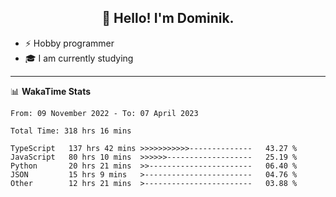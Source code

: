 <h2 align="center">👋 Hello! I'm Dominik.</h2>

- ⚡ Hobby programmer
- 🎓 I am currently studying

---
📊 **WakaTime Stats**
<!--START_SECTION:waka-->

```text
From: 09 November 2022 - To: 07 April 2023

Total Time: 318 hrs 16 mins

TypeScript   137 hrs 42 mins >>>>>>>>>>>--------------   43.27 %
JavaScript   80 hrs 10 mins  >>>>>>-------------------   25.19 %
Python       20 hrs 21 mins  >>-----------------------   06.40 %
JSON         15 hrs 9 mins   >------------------------   04.76 %
Other        12 hrs 21 mins  >------------------------   03.88 %
```

<!--END_SECTION:waka-->
